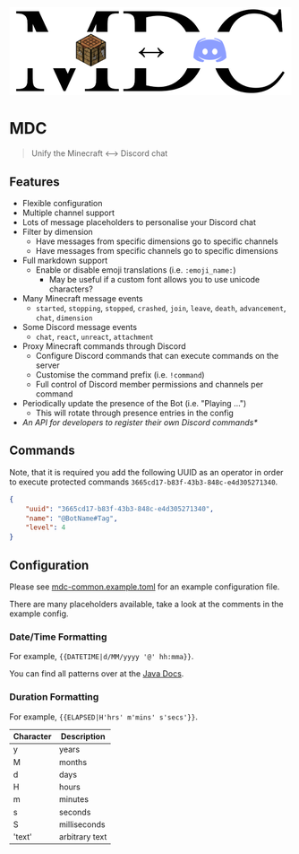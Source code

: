 
![MDC Logo](logo.png)

# MDC
> Unify the Minecraft ⟷ Discord chat

## Features
* Flexible configuration
* Multiple channel support
* Lots of message placeholders to personalise your Discord chat
* Filter by dimension
  * Have messages from specific dimensions go to specific channels
  * Have messages from specific channels go to specific dimensions
* Full markdown support
  * Enable or disable emoji translations (i.e. `:emoji_name:`)
    * May be useful if a custom font allows you to use unicode characters?
* Many Minecraft message events
  * `started`, `stopping`, `stopped`, `crashed`, `join`, `leave`, `death`, `advancement`, `chat`, `dimension`
* Some Discord message events
  * `chat`, `react`, `unreact`, `attachment`
* Proxy Minecraft commands through Discord
  * Configure Discord commands that can execute commands on the server
  * Customise the command prefix (i.e. `!command`)
  * Full control of Discord member permissions and channels per command
* Periodically update the presence of the Bot (i.e. "Playing ...")
  * This will rotate through presence entries in the config
* _An API for developers to register their own Discord commands*_

## Commands
Note, that it is required you add the following UUID as an operator in order to execute protected commands `3665cd17-b83f-43b3-848c-e4d305271340`.
```json
{
    "uuid": "3665cd17-b83f-43b3-848c-e4d305271340",
    "name": "@BotName#Tag",
    "level": 4
}
```

## Configuration
Please see [mdc-common.example.toml](mdc-common.example.toml) for an example configuration file.

There are many placeholders available, take a look at the comments in the example config.

### Date/Time Formatting
For example, `{{DATETIME|d/MM/yyyy '@' hh:mma}}`.

You can find all patterns over at the [Java Docs](https://docs.oracle.com/javase/8/docs/api/java/time/format/DateTimeFormatter.html#patterns).

### Duration Formatting
For example, `{{ELAPSED|H'hrs' m'mins' s'secs'}}`.

| Character | Description    |
|-----------|----------------|
| y         | years          |
| M         | months         |
| d         | days           |
| H         | hours          |
| m         | minutes        |
| s         | seconds        |
| S         | milliseconds   |
| 'text'    | arbitrary text |